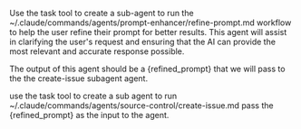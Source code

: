 Use the task tool to create a sub-agent to run the ~/.claude/commands/agents/prompt-enhancer/refine-prompt.md workflow to help the user refine their prompt for better results. This agent will assist in clarifying the user's request and ensuring that the AI can provide the most relevant and accurate response possible.

The output of this agent should be a {refined_prompt} that we will pass to the the create-issue subagent agent.

use the task tool to create a sub agent to run ~/.claude/commands/agents/source-control/create-issue.md pass the {refined_prompt} as the input to the agent.
